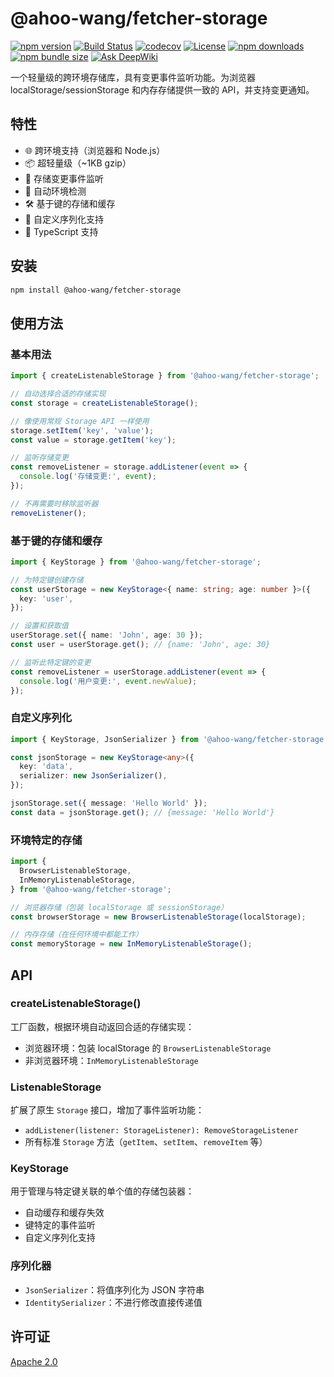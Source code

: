 # @ahoo-wang/fetcher-storage

[![npm version](https://img.shields.io/npm/v/@ahoo-wang/fetcher-storage.svg)](https://www.npmjs.com/package/@ahoo-wang/fetcher-storage)
[![Build Status](https://github.com/Ahoo-Wang/fetcher/actions/workflows/ci.yml/badge.svg)](https://github.com/Ahoo-Wang/fetcher/actions)
[![codecov](https://codecov.io/gh/Ahoo-Wang/fetcher/graph/badge.svg?token=JGiWZ52CvJ)](https://codecov.io/gh/Ahoo-Wang/fetcher)
[![License](https://img.shields.io/npm/l/@ahoo-wang/fetcher-storage.svg)](https://github.com/Ahoo-Wang/fetcher/blob/main/LICENSE)
[![npm downloads](https://img.shields.io/npm/dm/@ahoo-wang/fetcher-storage.svg)](https://www.npmjs.com/package/@ahoo-wang/fetcher-storage)
[![npm bundle size](https://img.shields.io/bundlephobia/minzip/%40ahoo-wang%2Ffetcher-storage)](https://www.npmjs.com/package/@ahoo-wang/fetcher-storage)
[![Ask DeepWiki](https://deepwiki.com/badge.svg)](https://deepwiki.com/Ahoo-Wang/fetcher)

一个轻量级的跨环境存储库，具有变更事件监听功能。为浏览器 localStorage/sessionStorage 和内存存储提供一致的 API，并支持变更通知。

## 特性

- 🌐 跨环境支持（浏览器和 Node.js）
- 📦 超轻量级（~1KB gzip）
- 🔔 存储变更事件监听
- 🔄 自动环境检测
- 🛠️ 基于键的存储和缓存
- 🔧 自定义序列化支持
- 📝 TypeScript 支持

## 安装

```bash
npm install @ahoo-wang/fetcher-storage
```

## 使用方法

### 基本用法

```typescript
import { createListenableStorage } from '@ahoo-wang/fetcher-storage';

// 自动选择合适的存储实现
const storage = createListenableStorage();

// 像使用常规 Storage API 一样使用
storage.setItem('key', 'value');
const value = storage.getItem('key');

// 监听存储变更
const removeListener = storage.addListener(event => {
  console.log('存储变更:', event);
});

// 不再需要时移除监听器
removeListener();
```

### 基于键的存储和缓存

```typescript
import { KeyStorage } from '@ahoo-wang/fetcher-storage';

// 为特定键创建存储
const userStorage = new KeyStorage<{ name: string; age: number }>({
  key: 'user',
});

// 设置和获取值
userStorage.set({ name: 'John', age: 30 });
const user = userStorage.get(); // {name: 'John', age: 30}

// 监听此特定键的变更
const removeListener = userStorage.addListener(event => {
  console.log('用户变更:', event.newValue);
});
```

### 自定义序列化

```typescript
import { KeyStorage, JsonSerializer } from '@ahoo-wang/fetcher-storage';

const jsonStorage = new KeyStorage<any>({
  key: 'data',
  serializer: new JsonSerializer(),
});

jsonStorage.set({ message: 'Hello World' });
const data = jsonStorage.get(); // {message: 'Hello World'}
```

### 环境特定的存储

```typescript
import {
  BrowserListenableStorage,
  InMemoryListenableStorage,
} from '@ahoo-wang/fetcher-storage';

// 浏览器存储（包装 localStorage 或 sessionStorage）
const browserStorage = new BrowserListenableStorage(localStorage);

// 内存存储（在任何环境中都能工作）
const memoryStorage = new InMemoryListenableStorage();
```

## API

### createListenableStorage()

工厂函数，根据环境自动返回合适的存储实现：

- 浏览器环境：包装 localStorage 的 `BrowserListenableStorage`
- 非浏览器环境：`InMemoryListenableStorage`

### ListenableStorage

扩展了原生 `Storage` 接口，增加了事件监听功能：

- `addListener(listener: StorageListener): RemoveStorageListener`
- 所有标准 `Storage` 方法（`getItem`、`setItem`、`removeItem` 等）

### KeyStorage

用于管理与特定键关联的单个值的存储包装器：

- 自动缓存和缓存失效
- 键特定的事件监听
- 自定义序列化支持

### 序列化器

- `JsonSerializer`：将值序列化为 JSON 字符串
- `IdentitySerializer`：不进行修改直接传递值

## 许可证

[Apache 2.0](https://github.com/Ahoo-Wang/fetcher/blob/master/LICENSE)

